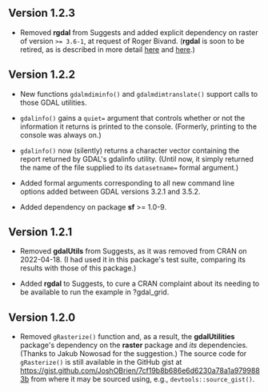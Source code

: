 ## Version 1.2.3

* Removed **rgdal** from Suggests and added explicit dependency on
  raster of version `>= 3.6-1`, at request of Roger Bivand. (**rgdal**
  is soon to be retired, as is described in more detail
  [here](https://r-spatial.org/r/2022/04/12/evolution.html) and
  [here](https://r-spatial.org/r/2022/12/14/evolution2.html).)

## Version 1.2.2

* New functions `gdalmdiminfo()` and `gdalmdimtranslate()` support
  calls to those GDAL utilities.
  
* `gdalinfo()` gains a `quiet=` argument that controls whether or not
  the information it returns is printed to the console. (Formerly,
  printing to the console was always on.)
  
* `gdalinfo()` now (silently) returns a character vector containing
  the report returned by GDAL's gdalinfo utility. (Until now, it
  simply returned the name of the file supplied to its `datasetname=`
  formal argument.)
  
* Added formal arguments corresponding to all new command line options
  added between GDAL versions 3.2.1 and 3.5.2.
  
* Added dependency on package **sf** >= 1.0-9.

## Version 1.2.1

* Removed **gdalUtils** from Suggests, as it was removed from CRAN on
  2022-04-18. (I had used it in this package's test suite, comparing
  its results with those of this package.)
  
* Added **rgdal** to Suggests, to cure a CRAN complaint about its
  needing to be available to run the example in ?gdal_grid. 

## Version 1.2.0

* Removed `gRasterize()` function and, as a result, the
  **gdalUtilities** package's dependency on the **raster** package and
  *its* dependencies. (Thanks to Jakub Nowosad for the suggestion.)
  The source code for `gRasterize()` is still available in the GitHub
  gist at
  https://gist.github.com/JoshOBrien/7cf19b8b686e6d6230a78a1a9799883b
  from where it may be sourced using, e.g., `devtools::source_gist()`.
  

